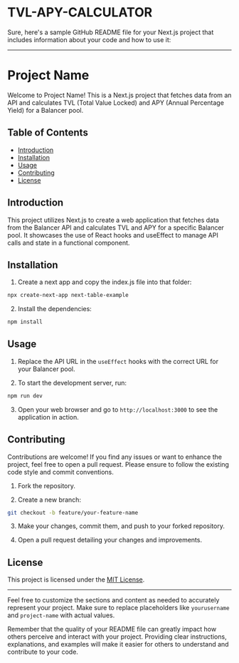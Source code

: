 # TVL-APY-CALCULATOR

Sure, here's a sample GitHub README file for your Next.js project that includes information about your code and how to use it:

---

# Project Name

Welcome to Project Name! This is a Next.js project that fetches data from an API and calculates TVL (Total Value Locked) and APY (Annual Percentage Yield) for a Balancer pool.

## Table of Contents

- [Introduction](#introduction)
- [Installation](#installation)
- [Usage](#usage)
- [Contributing](#contributing)
- [License](#license)

## Introduction

This project utilizes Next.js to create a web application that fetches data from the Balancer API and calculates TVL and APY for a specific Balancer pool. It showcases the use of React hooks and useEffect to manage API calls and state in a functional component.

## Installation

1. Create a next app and copy the index.js file into that folder:

```bash
npx create-next-app next-table-example
```

2. Install the dependencies:

```bash
npm install
```

## Usage

1. Replace the API URL in the `useEffect` hooks with the correct URL for your Balancer pool.

2. To start the development server, run:

```bash
npm run dev
```

3. Open your web browser and go to `http://localhost:3000` to see the application in action.

## Contributing

Contributions are welcome! If you find any issues or want to enhance the project, feel free to open a pull request. Please ensure to follow the existing code style and commit conventions.

1. Fork the repository.

2. Create a new branch:

```bash
git checkout -b feature/your-feature-name
```

3. Make your changes, commit them, and push to your forked repository.

4. Open a pull request detailing your changes and improvements.

## License

This project is licensed under the [MIT License](LICENSE).

---

Feel free to customize the sections and content as needed to accurately represent your project. Make sure to replace placeholders like `yourusername` and `project-name` with actual values.

Remember that the quality of your README file can greatly impact how others perceive and interact with your project. Providing clear instructions, explanations, and examples will make it easier for others to understand and contribute to your code.
